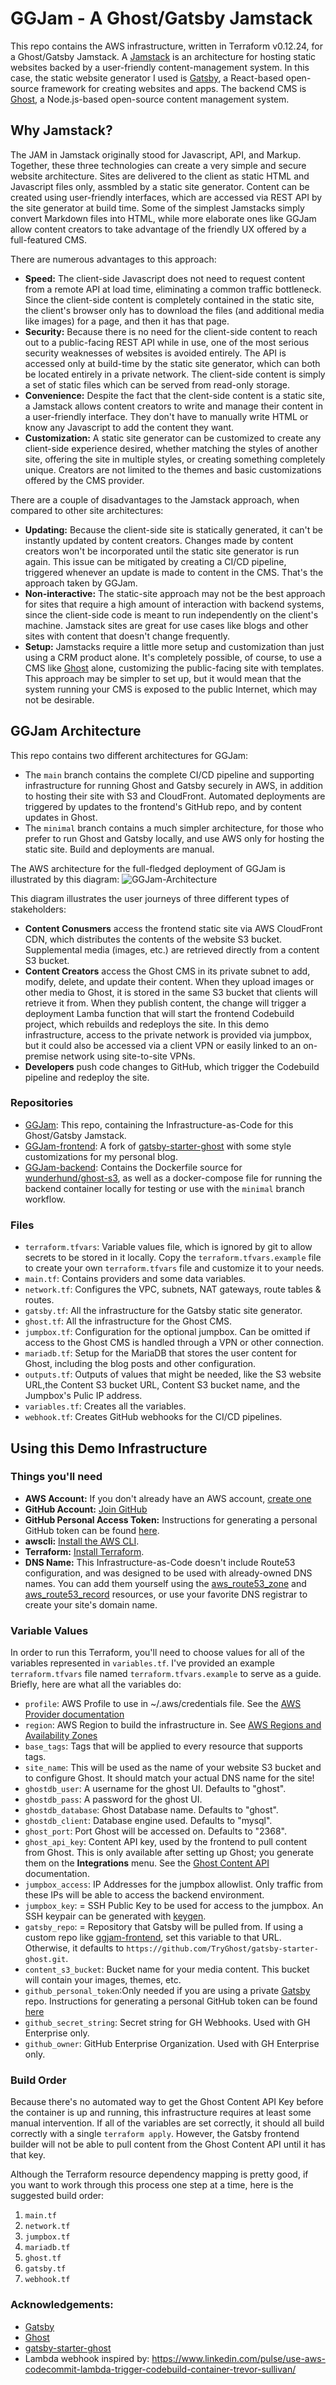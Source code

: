 # GGJam - A Ghost/Gatsby Jamstack
This repo contains the AWS infrastructure, written in Terraform v0.12.24, for a Ghost/Gatsby Jamstack. A [Jamstack](https://jamstack.org) is an architecture for hosting static websites backed by a user-friendly content-management system. In this case, the static website generator I used is [Gatsby](https://www.gatsbyjs.com/), a React-based open-source framework for creating websites and apps. The backend CMS is [Ghost](https://ghost.org), a Node.js-based open-source content management system.

## Why Jamstack?

The JAM in Jamstack originally stood for Javascript, API, and Markup. Together, these three technologies can create a very simple and secure website architecture. Sites are delivered to the client as static HTML and Javascript files only, assmbled by a static site generator. Content can be created using user-friendly interfaces, which are accessed via REST API by the site generator at build time. Some of the simplest Jamstacks simply convert Markdown files into HTML, while more elaborate ones like GGJam allow content creators to take advantage of the friendly UX offered by a full-featured CMS. 

There are numerous advantages to this approach:
* **Speed:** The client-side Javascript does not need to request content from a remote API at load time, eliminating a common traffic bottleneck. Since the client-side content is completely contained in the static site, the client's browser only has to download the files (and additional media like images) for a page, and then it has that page.
* **Security:** Because there is no need for the client-side content to reach out to a public-facing REST API while in use, one of the most serious security weaknesses of websites is avoided entirely. The API is accessed only at build-time by the static site generator, which can both be located entirely in a private network. The client-side content is simply a set of static files which can be served from read-only storage.
* **Convenience:** Despite the fact that the clent-side content is a static site, a Jamstack allows content creators to write and manage their content in a user-friendly interface. They don't have to manually write HTML or know any Javascript to add the content they want.
* **Customization:** A static site generator can be customized to create any client-side experience desired, whether matching the styles of another site, offering the site in multiple styles, or creating something completely unique. Creators are not limited to the themes and basic customizations offered by the CMS provider.

There are a couple of disadvantages to the Jamstack approach, when compared to other site architectures:
* **Updating:** Because the client-side site is statically generated, it can't be instantly updated by content creators. Changes made by content creators won't be incorporated until the static site generator is run again. This issue can be mitigated by creating a CI/CD pipeline, triggered whenever an update is made to content in the CMS. That's the approach taken by GGJam.
* **Non-interactive:** The static-site approach may not be the best approach for sites that require a high amount of interaction with backend systems, since the client-side code is meant to run independently on the client's machine. Jamstack sites are great for use cases like blogs and other sites with content that doesn't change frequently. 
* **Setup:** Jamstacks require a little more setup and customization than just using a CRM product alone. It's completely possible, of course, to use a CMS like [Ghost](https://ghost.org) alone, customizing the public-facing site with templates. This approach may be simpler to set up, but it would mean that the system running your CMS is exposed to the public Internet, which may not be desirable.

## GGJam Architecture

This repo contains two different architectures for GGJam:
* The `main` branch contains the complete CI/CD pipeline and supporting infrastructure for running Ghost and Gatsby securely in AWS, in addition to hosting their site with S3 and CloudFront. Automated deployments are triggered by updates to the frontend's GitHub repo, and by content updates in Ghost.
* The `minimal` branch contains a much simpler architecture, for those who prefer to run Ghost and Gatsby locally, and use AWS only for hosting the static site. Build and deployments are manual.

The AWS architecture for the full-fledged deployment of GGJam is illustrated by this diagram:
![GGJam-Architecture](images/ggjam-architecture.png "GGJam Architecture")

This diagram illustrates the user journeys of three different types of stakeholders:
* **Content Conusmers** access the frontend static site via AWS CloudFront CDN, which distributes the contents of the website S3 bucket. Supplemental media (images, etc.) are retrieved directly from a content S3 bucket.
* **Content Creators** access the Ghost CMS in its private subnet to add, modify, delete, and update their content. When they upload images or other media to Ghost, it is stored in the same S3 bucket that clients will retrieve it from. When they publish content, the change will trigger a deployment Lamba function that will start the frontend Codebuild project, which rebuilds and redeploys the site. In this demo infrastructure, access to the private network is provided via jumpbox, but it could also be accessed via a client VPN or easily linked to an on-premise network using site-to-site VPNs.
* **Developers** push code changes to GitHub, which trigger the Codebuild pipeline and redeploy the site. 

### Repositories
* [GGJam](https://github.com/wunderhund/ggjam): This repo, containing the Infrastructure-as-Code for this Ghost/Gatsby Jamstack.
* [GGJam-frontend](https://github.com/wunderhund/ggjam-frontend): A fork of [gatsby-starter-ghost](https://github.com/TryGhost/gatsby-starter-ghost) with some style customizations for my personal blog. 
* [GGJam-backend](https://github.com/wunderhund/ggjam-backend): Contains the Dockerfile source for [wunderhund/ghost-s3](https://hub.docker.com/r/wunderhund/ghost-s3), as well as a docker-compose file for running the backend container locally for testing or use with the `minimal` branch workflow.

### Files
* `terraform.tfvars`: Variable values file, which is ignored by git to allow secrets to be stored in it locally. Copy the `terraform.tfvars.example` file to create your own `terraform.tfvars` file and customize it to your needs.
* `main.tf`: Contains providers and some data variables.
* `network.tf`: Configures the VPC, subnets, NAT gateways, route tables & routes.
* `gatsby.tf`: All the infrastructure for the Gatsby static site generator.
* `ghost.tf`: All the infrastructure for the Ghost CMS.
* `jumpbox.tf`: Configuration for the optional jumpbox. Can be omitted if access to the Ghost CMS is handled through a VPN or other connection.
* `mariadb.tf`: Setup for the MariaDB that stores the user content for Ghost, including the blog posts and other configuration.
* `outputs.tf`: Outputs of values that might be needed, like the S3 website URL,the Content S3 bucket URL, Content S3 bucket name, and the Jumpbox's Pulic IP address.
* `variables.tf`: Creates all the variables.
* `webhook.tf`: Creates GitHub webhooks for the CI/CD pipelines.

## Using this Demo Infrastructure
### Things you'll need
* **AWS Account:** If you don't already have an AWS account, [create one](https://aws.amazon.com/resources/create-account/)
* **GitHub Account:** [Join GitHub](https://github.com/join)
* **GitHub Personal Access Token:** Instructions for generating a personal GitHub token can be found [here](https://help.github.com/en/github/authenticating-to-github/creating-a-personal-access-token-for-the-command-line).
* **awscli:** [Install the AWS CLI](https://docs.aws.amazon.com/cli/latest/userguide/cli-chap-install.html).
* **Terraform:** [Install Terraform](https://learn.hashicorp.com/tutorials/terraform/install-cli).
* **DNS Name:** This Infrastructure-as-Code doesn't include Route53 configuration, and was designed to be used with already-owned DNS names. You can add them yourself using the [aws_route53_zone](https://registry.terraform.io/providers/hashicorp/aws/latest/docs/resources/route53_zone) and [aws_route53_record](https://registry.terraform.io/providers/hashicorp/aws/latest/docs/resources/route53_record) resources, or use your favorite DNS registrar to create your site's domain name.

### Variable Values
In order to run this Terraform, you'll need to choose values for all of the variables represented in `variables.tf`. I've provided an example `terraform.tfvars` file named `terraform.tfvars.example` to serve as a guide. Briefly, here are what all the variables do:
* `profile`: AWS Profile to use in ~/.aws/credentials file. See the [AWS Provider documentation](https://registry.terraform.io/providers/hashicorp/aws/latest/docs)
* `region`: AWS Region to build the infrastructure in. See [AWS Regions and Availability Zones](https://aws.amazon.com/about-aws/global-infrastructure/regions_az/)
* `base_tags`: Tags that will be applied to every resource that supports tags.
* `site_name`: This will be used as the name of your website S3 bucket and to configure Ghost. It should match your actual DNS name for the site!
* `ghostdb_user`: A username for the ghost UI. Defaults to "ghost".
* `ghostdb_pass`: A password for the ghost UI.
* `ghostdb_database`: Ghost Database name. Defaults to "ghost".
* `ghostdb_client`: Database engine used. Defaults to "mysql".
* `ghost_port`: Port Ghost will be accessed on. Defaults to "2368".
* `ghost_api_key`: Content API key, used by the frontend to pull content from Ghost. This is only available after setting up Ghost; you generate them on the **Integrations** menu. See the [Ghost Content API](https://ghost.org/docs/content-api/) documentation.
* `jumpbox_access`: IP Addresses for the jumpbox allowlist. Only traffic from these IPs will be able to access the backend environment.
* `jumpbox_key`: = SSH Public Key to be used for access to the jumpbox. An SSH keypair can be generated with [keygen](https://www.ssh.com/ssh/keygen/).
* `gatsby_repo`: = Repository that Gatsby will be pulled from. If using a custom repo like [ggjam-frontend](https://github.com/wunderhund/ggjam-frontend), set this variable to that URL. Otherwise, it defaults to `https://github.com/TryGhost/gatsby-starter-ghost.git`.
* `content_s3_bucket`: Bucket name for your media content. This bucket will contain your images, themes, etc.
* `github_personal_token`:Only needed if you are using a private [Gatsby](https://www.gatsbyjs.com/) repo. Instructions for generating a personal GitHub token can be found [here](https://help.github.com/en/github/authenticating-to-github/creating-a-personal-access-token-for-the-command-line)
* `github_secret_string`: Secret string for GH Webhooks. Used with GH Enterprise only.
* `github_owner`: GitHub Enterprise Organization. Used with GH Enterprise only.

### Build Order
Because there's no automated way to get the Ghost Content API Key before the container is up and running, this infrastructure requires at least some manual intervention. If all of the variables are set correctly, it should all build correctly with a single `terraform apply`. However, the Gatsby frontend builder will not be able to pull content from the Ghost Content API until it has that key.

Although the Terraform resource dependency mapping is pretty good, if you want to work through this process one step at a time, here is the suggested build order:
1. `main.tf` 
1. `network.tf`
1. `jumpbox.tf`
1. `mariadb.tf`
1. `ghost.tf`
1. `gatsby.tf`
1. `webhook.tf`

### Acknowledgements:
* [Gatsby](https://www.gatsbyjs.com/)
* [Ghost](https://ghost.org/)
* [gatsby-starter-ghost](https://github.com/TryGhost/gatsby-starter-ghost.git)
* Lambda webhook inspired by: https://www.linkedin.com/pulse/use-aws-codecommit-lambda-trigger-codebuild-container-trevor-sullivan/
